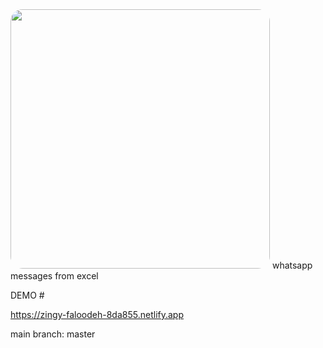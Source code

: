<img width="415" style="border-radius: 2vw" src="https://user-images.githubusercontent.com/69796780/191439474-f863ed11-8426-45bb-9434-2bf4e63f1f12.png">
whatsapp messages from excel

DEMO #

https://zingy-faloodeh-8da855.netlify.app


main branch: master
